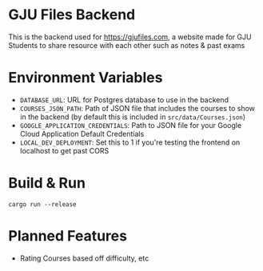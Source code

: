# GJU Files Backend
This is the backend used for https://gjufiles.com, a website made for GJU Students to share resource with each other such as notes & past exams

# Environment Variables
- `DATABASE_URL`: URL for Postgres database to use in the backend
- `COURSES_JSON_PATH`: Path of JSON file that includes the courses to show in the backend (by default this is included in `src/data/Courses.json`)
- `GOOGLE_APPLICATION_CREDENTIALS`: Path to JSON file for your Google Cloud Application Default Credentials
- `LOCAL_DEV_DEPLOYMENT`: Set this to 1 if you're testing the frontend on localhost to get past CORS

# Build & Run
```
cargo run --release
```

# Planned Features
- Rating Courses based off difficulty, etc
